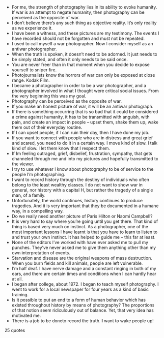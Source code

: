  - For me, the strength of photography lies in its ability to evoke humanity. If war is an attempt to negate humanity, then photography can be perceived as the opposite of war.
 - I don’t believe there’s any such thing as objective reality. It’s only reality as we experience it.
 - I have been a witness, and these pictures are my testimony. The events I have recorded should not be forgotten and must not be repeated.
 - I used to call myself a war photographer. Now I consider myself as an antiwar photographer.
 - When the truth is spoken, it doesn’t need to be adorned. It just needs to be simply stated, and often it only needs to be said once.
 - You are never freer than in that moment when you decide to expose yourself to sniper fire.
 - Photojournalists know the horrors of war can only be exposed at close range. Kodak Film.
 - I became a photographer in order to be a war photographer, and a photographer involved in what I thought were critical social issues. From the very beginning this was my goal.
 - Photography can be perceived as the opposite of war.
 - If you make an honest picture of war, it will be an antiwar photograph.
 - If there is something occurring that is so bad that it could be considered a crime against humanity, it has to be transmitted with anguish, with pain, and create an impact in people – upset them, shake them up, wake them out of their everyday routine.
 - If I can upset people, if I can ruin their day, then I have done my job.
 - If you want to connect with people who are in distress and great grief and scared, you need to do it in a certain way. I move kind of slow. I talk kind of slow. I let them know that I respect them.
 - If Im feeling outraged, grief, disbelief, frustration, sympathy, that gets channeled through me and into my pictures and hopefully transmitted to the viewer.
 - I try to use whatever I know about photography to be of service to the people I’m photographing.
 - I want to record history through the destiny of individuals who often belong to the least wealthy classes. I do not want to show war in general, nor history with a capital H, but rather the tragedy of a single man, of a family.
 - Unfortunately, the world continues, history continues to produce tragedies. And it is very important that they be documented in a humane way, in a compelling way.
 - Do we really need another picture of Paris Hilton or Naomi Campbell?
 - It is very hard to say where you’re going until you get there. That kind of thing is based very much on instinct. As a photographer, one of the most important lessons I have learnt is that you have to learn to listen to and trust your own instinct. It has helped to guide me – this far at least.
 - None of the editors I’ve worked with have ever asked me to pull my punches. They’ve never asked me to give them anything other than my own interpretation of events.
 - Starvation and disease are the original weapons of mass destruction. When you burn fields and kill animals, people are left vulnerable.
 - I’m half deaf. I have nerve damage and a constant ringing in both of my ears, and there are certain times and conditions when I can hardly hear at all.
 - I began after college, about 1972. I began to teach myself photography. I went to work for a local newspaper for four years as a kind of basic training.
 - Is it possible to put an end to a form of human behavior which has existed throughout history by means of photography? The proportions of that notion seem ridiculously out of balance. Yet, that very idea has motivated me.
 - There is a job to be doneto record the truth. I want to wake people up!

25 quotes